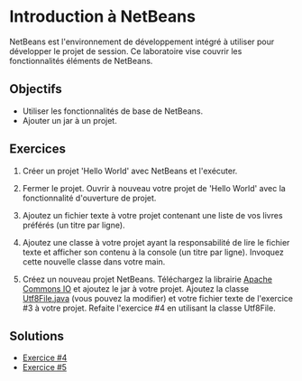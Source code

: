 Introduction à NetBeans
=======================

NetBeans est l'environnement de développement intégré à utiliser pour développer
le projet de session. Ce laboratoire vise couvrir les fonctionnalités éléments
de NetBeans.

Objectifs
---------

* Utiliser les fonctionnalités de base de NetBeans.
* Ajouter un jar à un projet.

Exercices
---------

1. Créer un projet 'Hello World' avec NetBeans et l'exécuter.

2. Fermer le projet. Ouvrir à nouveau votre projet de 'Hello World' avec la
   fonctionnalité d'ouverture de projet.

3. Ajoutez un fichier texte à votre projet contenant une liste de vos livres
   préférés (un titre par ligne).

4. Ajoutez une classe à votre projet ayant la responsabilité de lire le fichier
   texte et afficher son contenu à la console (un titre par ligne). Invoquez
   cette nouvelle classe dans votre main. 

5. Créez un nouveau projet NetBeans. Téléchargez la librairie [Apache Commons IO](https://commons.apache.org/proper/commons-io/download_io.cgi)
   et ajoutez le jar à votre projet. Ajoutez la classe
   [Utf8File.java](Utf8File.java) (vous pouvez la modifier) et votre fichier
   texte de l'exercice #3 à votre projet. Refaite l'exercice #4 en utilisant la
   classe Utf8File.

Solutions
---------

* [Exercice #4](Exercice4/)
* [Exercice #5](Exercice5/)
